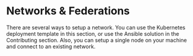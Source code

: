 <!---
Copyright © 2020 Interplanetary Database Association e.V.,
Planetmint and IPDB software contributors.
SPDX-License-Identifier: (Apache-2.0 AND CC-BY-4.0)
Code is Apache-2.0 and docs are CC-BY-4.0
--->

# Networks & Federations

There are several ways to setup a network. You can use the Kubernetes deployment template in this section, or use the Ansible solution in the Contributing section. Also, you can setup a single node on your machine and connect to an existing network. 
